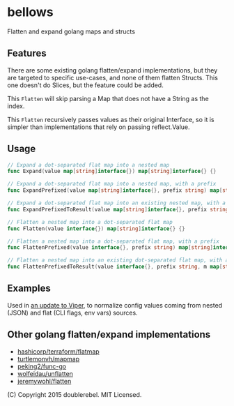 # bellows
Flatten and expand golang maps and structs

## Features
There are some existing golang flatten/expand implementations, but they are targeted to specific use-cases, and none of them flatten Structs.  This one doesn't do Slices, but the feature could be added.

This `Flatten` will skip parsing a Map that does not have a String as the index.

This `Flatten` recursively passes values as their original Interface, so it is simpler than implementations that rely on passing reflect.Value.

## Usage

```go
// Expand a dot-separated flat map into a nested map
func Expand(value map[string]interface{}) map[string]interface{} {}

// Expand a dot-separated flat map into a nested map, with a prefix
func ExpandPrefixed(value map[string]interface{}, prefix string) map[string]interface{} {}

// Expand a dot-separated flat map into an existing nested map, with a prefix
func ExpandPrefixedToResult(value map[string]interface{}, prefix string, result map[string]interface{}) {}

// Flatten a nested map into a dot-separated flat map
func Flatten(value interface{}) map[string]interface{} {}

// Flatten a nested map into a dot-separated flat map, with a prefix
func FlattenPrefixed(value interface{}, prefix string) map[string]interface{} {}

// Flatten a nested map into an existing dot-separated flat map, with a prefix
func FlattenPrefixedToResult(value interface{}, prefix string, m map[string]interface{}) {}
```

## Examples

Used in [an update to Viper](https://github.com/doublerebel/viper), to normalize config values coming from nested (JSON) and flat (CLI flags, env vars) sources.

## Other golang flatten/expand implementations

  * [hashicorp/terraform/flatmap](https://github.com/hashicorp/terraform/tree/master/flatmap)
  * [turtlemonvh/mapmap](https://github.com/turtlemonvh/mapmap)
  * [peking2/func-go](https://github.com/peking2/func-go)
  * [wolfeidau/unflatten](https://github.com/wolfeidau/unflatten)
  * [jeremywohl/flatten](https://github.com/jeremywohl/flatten)

(C) Copyright 2015 doublerebel. MIT Licensed.
